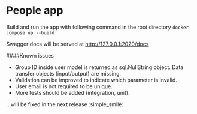 # People app

Build and run the app with following command in the root directory 
    ```
     docker-compose up --build 
    ```

Swagger docs will be served at http://127.0.0.1:2020/docs


####Known issues

* Group ID inside user model is returned as sql.NullString object. Data transfer objects (input/output) are missing.
* Validation can be improved to indicate which parameter is invalid.
* User email is not required to be unique.
* More tests should be added (integration, unit).

...will be fixed in the next release  :simple_smile: